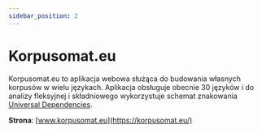 ```yaml
---
sidebar_position: 2
---
```


# Korpusomat.eu

Korpusomat.eu to aplikacja webowa służąca do budowania własnych korpusów w wielu językach. 
Aplikacja obsługuje obecnie 30 języków i do analizy fleksyjnej i składniowego wykorzystuje schemat znakowania [Universal Dependencies](https://universaldependencies.org/). 

__Strona__: [www.korpusomat.eu](https://korpusomat.eu/)
